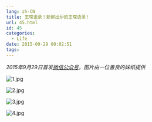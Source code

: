 ```yaml
---
lang: zh-CN
title: 王琛语录！新鲜出炉的王琛语录！
url: 45.html
id: 45
categories:
  - Life
date: 2015-09-29 00:02:51
tags:
---
```


_2015年9月29日首发[微信公众号](https://mp.weixin.qq.com/s?__biz=MzIyMjA1MDA4MQ==&mid=207642554&idx=1&sn=c08a65cdfc118c37fc860aeece18e4bf#rd)，图片由一位善良的妹纸提供_

![1.jpg](https://api.njzjz.win/1fpVjMHju0inmanFrbewUmW2cA2bBj_bZ)
<!--more-->

![2.jpg](https://api.njzjz.win/1uw9Whtu5ajuP5aOK4B0N1ADGpkeq2GxB)

![3.jpg](https://api.njzjz.win/1rwClFPaaKEeosYLUkwglBaBisujbPTzA)

![4.jpg](https://api.njzjz.win/184TXRPWq0QOuGZ2iwzOgxlTpStL7QD_L)
